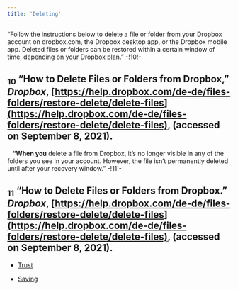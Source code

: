 ```yaml
---
title: 'Deleting'
---
```

“Follow the instructions below to delete a file or folder from your Dropbox account on dropbox.com, the Dropbox desktop app, or the Dropbox mobile app. Deleted files or folders can be restored within a certain window of time, depending on your Dropbox plan.” -!10!-
## <sub class="subscript">**10**</sub> “How to Delete Files or Folders from Dropbox,” _Dropbox_, [https://help.dropbox.com/de-de/files-folders/restore-delete/delete-files](https://help.dropbox.com/de-de/files-folders/restore-delete/delete-files), (accessed on September 8, 2021).
&nbsp;&nbsp;&nbsp;**“When you** delete a file from Dropbox, it’s no longer visible in any of the folders you see in your account. However, the file isn’t permanently deleted until after your recovery window.” -!11!-
## <sub class="subscript">**11**</sub> “How to Delete Files or Folders from Dropbox.” _Dropbox_, [https://help.dropbox.com/de-de/files-folders/restore-delete/delete-files](https://help.dropbox.com/de-de/files-folders/restore-delete/delete-files), (accessed on September 8, 2021).

* [Trust](Trust_en)

* [Saving](Saving_en)
